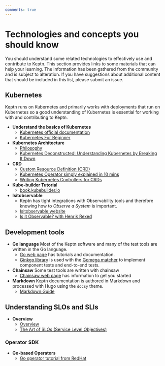 ```yaml
---
comments: true
---
```


# Technologies and concepts you should know

You should understand some related technologies
to effectively use and contribute to Keptn.
This section provides links to some materials that can help your learning.
The information has been gathered from the community and is subject to alteration.
If you have suggestions about additional content that should be included in this list,
please submit an issue.

## Kubernetes

Keptn runs on Kubernetes and primarily works with deployments that run on Kubernetes
so a good understanding of Kubernetes is essential
for working with and contributing to Keptn.

* **Understand the basics of Kubernetes**
    * [Kubernetes official documentation](https://kubernetes.io/docs/concepts/overview/)
    * [Kubernetes For Beginner](https://youtu.be/X48VuDVv0do)
* **Kubernetes Architecture**
    * [Philosophy](https://youtu.be/ZuIQurh_kDk)
    * [Kubernetes Deconstructed: Understanding Kubernetes by Breaking It Down](https://www.youtube.com/watch?v=90kZRyPcRZw)
* **CRD**
    * [Custom Resource Definition (CRD)](https://www.youtube.com/watch?v=xGafiZEX0YA)
    * [Kubernetes Operator simply explained in 10 mins](https://www.youtube.com/watch?v=ha3LjlD6g7g)
    * [Writing Kubernetes Controllers for CRDs](https://www.youtube.com/watch?v=7wdUa4Ulwxg)
* **Kube-builder Tutorial**
    * [book.kubebuilder.io](https://book.kubebuilder.io/introduction.html)
* **Isitobservable**
    * Keptn has tight integrations with Observability tools and therefore knowing how to _Observe a System_ is important.
    * [Isitobservable website](https://isitobservable.io/)
    * [Is it Observable?
    with Henrik Rexed](https://www.youtube.com/watch?v=aMwk2qo0v40)

## Development tools

* **Go language**
  Most of the Keptn software and many of the test tools
  are written in the Go language.
    * [Go web page](https://go.dev/)
  has tutorials and documentation.
    * [Ginkgo library](https://github.com/onsi/ginkgo/blob/master/README.md)
    is used with the
    [Gomega matcher](https://onsi.github.io/gomega/)
    to implement component tests and end-to-end tests.
* **Chainsaw**
  Some test tools are written with chainsaw
    * [Chainsaw web page](https://kyverno.github.io/chainsaw/)
  has information to get you started
* **Markdown**
  Keptn documentation is authored in Markdown
  and processed with Hugo using the `docsy` theme.
    * [Markdown Guide](https://www.markdownguide.org/)

## Understanding SLOs and SLIs

* **Overview**
    * [Overview](https://www.youtube.com/watch?v=tEylFyxbDLE)
    * [The Art of SLOs (Service Level Objectives)](https://www.youtube.com/watch?v=E3ReKuJ8ewA)

### Operator SDK

* **Go-based Operators**
    * [Go operator tutorial from RedHat](https://docs.okd.io/latest/operators/operator_sdk/golang/osdk-golang-tutorial.html)
